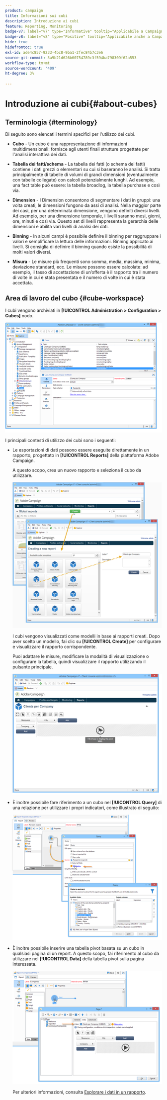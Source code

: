 ```yaml
---
product: campaign
title: Informazioni sui cubi
description: Introduzione ai cubi
feature: Reporting, Monitoring
badge-v7: label="v7" type="Informative" tooltip="Applicabile a Campaign Classic v7"
badge-v8: label="v8" type="Positive" tooltip="Applicabile anche a Campaign v8"
hide: true
hidefromtoc: true
exl-id: ade4c857-9233-4bc8-9ba1-2fec84b7c3e6
source-git-commit: 3a9b21d626b60754789c3f594ba798309f62a553
workflow-type: tm+mt
source-wordcount: '409'
ht-degree: 3%

---
```


# Introduzione ai cubi{#about-cubes}



## Terminologia {#terminology}

Di seguito sono elencati i termini specifici per l&#39;utilizzo dei cubi.

* **Cubo** - Un cubo è una rappresentazione di informazioni multidimensionali: fornisce agli utenti finali strutture progettate per l&#39;analisi interattiva dei dati.

* **Tabella dei fatti/schema** - La tabella dei fatti (o schema dei fatti) contiene i dati grezzi o elementari su cui si baseranno le analisi. Si tratta principalmente di tabelle di volumi di grandi dimensioni (eventualmente con tabelle collegate) con calcoli potenzialmente lunghi. Ad esempio, una fact table può essere: la tabella broadlog, la tabella purchase e così via.

* **Dimension** - I Dimension consentono di segmentare i dati in gruppi: una volta creati, le dimensioni fungono da assi di analisi. Nella maggior parte dei casi, per una determinata dimensione, vengono definiti diversi livelli. Ad esempio, per una dimensione temporale, i livelli saranno mesi, giorni, ore, minuti e così via. Questo set di livelli rappresenta la gerarchia delle dimensioni e abilita vari livelli di analisi dei dati.

* **Binning** - In alcuni campi è possibile definire il binning per raggruppare i valori e semplificare la lettura delle informazioni. Binning applicato ai livelli. Si consiglia di definire il binning quando esiste la possibilità di molti valori diversi.

* **Misura** - Le misure più frequenti sono somma, media, massima, minima, deviazione standard, ecc. Le misure possono essere calcolate: ad esempio, il tasso di accettazione di un’offerta è il rapporto tra il numero di volte in cui è stata presentata e il numero di volte in cui è stata accettata.

## Area di lavoro del cubo {#cube-workspace}

I cubi vengono archiviati in **[!UICONTROL Administration > Configuration > Cubes]** nodo.

![](assets/s_advuser_cube_node.png)

I principali contesti di utilizzo dei cubi sono i seguenti:

* Le esportazioni di dati possono essere eseguite direttamente in un rapporto, progettato in **[!UICONTROL Reports]** della piattaforma Adobe Campaign.

  A questo scopo, crea un nuovo rapporto e seleziona il cubo da utilizzare.

  ![](assets/cube_create_new.png)

  I cubi vengono visualizzati come modelli in base ai rapporti creati. Dopo aver scelto un modello, fai clic su **[!UICONTROL Create]** per configurare e visualizzare il rapporto corrispondente.

  Puoi adattare le misure, modificare la modalità di visualizzazione o configurare la tabella, quindi visualizzare il rapporto utilizzando il pulsante principale.

  ![](assets/cube_display_new.png)

* È inoltre possibile fare riferimento a un cubo nel **[!UICONTROL Query]** di una relazione per utilizzare i propri indicatori, come illustrato di seguito:

  ![](assets/s_advuser_query_using_a_cube.png)

* È inoltre possibile inserire una tabella pivot basata su un cubo in qualsiasi pagina di un report. A questo scopo, fai riferimento al cubo da utilizzare nel **[!UICONTROL Data]** della tabella pivot sulla pagina interessata.

  ![](assets/s_advuser_cube_in_report.png)

  Per ulteriori informazioni, consulta [Esplorare i dati in un rapporto](../../reporting/using/using-cubes-to-explore-data.md#exploring-the-data-in-a-report).

